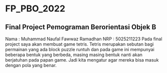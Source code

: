 # FP_PBO_2022
## Final Project Pemograman Berorientasi Objek B 
Nama : Muhammad Naufal Fawwaz Ramadhan
NRP  : 5025211223
Pada final project saya akan membuat game tetris. Tetris merupakan sebutan bagi permainan yang ada block puzzle runtuh dan pada game ini mempunyai beberapa bentuk yang berbeda, masing masing bentuk nanti akan berjatuhan pada papan game. Jadi kita mengatur agar mereka bisa masuk dengan pola yang benar.
